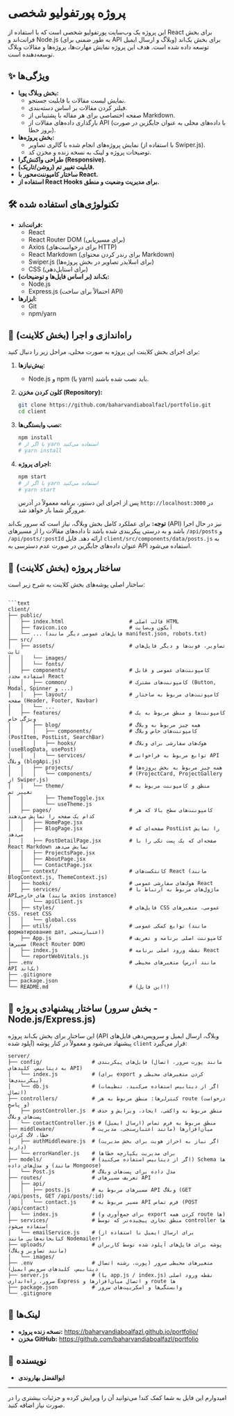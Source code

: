 # پروژه پورتفولیو شخصی

این پروژه یک وب‌سایت پورتفولیو شخصی است که با استفاده از React برای بخش فرانت‌اند و Node.js (به طور ضمنی برای API وبلاگ و ارسال ایمیل) برای بخش بک‌اند توسعه داده شده است. هدف این پروژه نمایش مهارت‌ها، پروژه‌ها و مقالات وبلاگ توسعه‌دهنده است.

## ✨ ویژگی‌ها

- **بخش وبلاگ پویا:**
  - نمایش لیست مقالات با قابلیت جستجو.
  - فیلتر کردن مقالات بر اساس دسته‌بندی.
  - صفحه اختصاصی برای هر مقاله با پشتیبانی از Markdown.
  - بارگذاری داده‌های مقالات از API (با داده‌های محلی به عنوان جایگزین در صورت بروز خطا).
- **بخش پروژه‌ها:**
  - نمایش پروژه‌های انجام شده با گالری تصاویر (با استفاده از Swiper.js).
  - توضیحات پروژه و لینک به نسخه زنده و مخزن کد.
- **طراحی واکنش‌گرا (Responsive).**
- **قابلیت تغییر تم (روشن/تاریک).**
- **ساختار کامپوننت‌محور با React.**
- **استفاده از React Hooks برای مدیریت وضعیت و منطق.**

## 🛠️ تکنولوژی‌های استفاده شده

- **فرانت‌اند:**
  - React
  - React Router DOM (برای مسیریابی)
  - Axios (برای درخواست‌های HTTP)
  - React Markdown (برای رندر کردن محتوای Markdown)
  - Swiper.js (برای اسلایدر تصاویر در بخش پروژه‌ها)
  - CSS (برای استایل‌دهی)
- **بک‌اند (بر اساس فایل‌ها و توضیحات):**
  - Node.js
  - Express.js (احتمالاً برای ساخت API)
- **ابزارها:**
  - Git
  - npm/yarn

## 🚀 راه‌اندازی و اجرا (بخش کلاینت)

برای اجرای بخش کلاینت این پروژه به صورت محلی، مراحل زیر را دنبال کنید:

1.  **پیش‌نیازها:**

    - Node.js و npm (یا yarn) باید نصب شده باشند.

2.  **کلون کردن مخزن (Repository):**

    ```bash
    git clone https://github.com/baharvandiaboalfazl/portfolio.git
    cd client
    ```

3.  **نصب وابستگی‌ها:**

    ```bash
    npm install
    # یا اگر از yarn استفاده می‌کنید
    # yarn install
    ```

4.  **اجرای پروژه:**
    ```bash
    npm start
    # یا اگر از yarn استفاده می‌کنید
    # yarn start
    ```
    پس از اجرای این دستور، برنامه معمولاً در آدرس `http://localhost:3000` در مرورگر شما باز خواهد شد.

**توجه:** برای عملکرد کامل بخش وبلاگ، نیاز است که سرور بک‌اند (API) نیز در حال اجرا باشد و به درستی پیکربندی شده باشد تا داده‌های مقالات را از مسیرهای `/api/posts` و `/api/posts/:postId` ارائه دهد. فایل `client/src/components/data/posts.js` به عنوان داده‌های جایگزین در صورت عدم دسترسی به API استفاده می‌شود.

## 📂 ساختار پروژه (بخش کلاینت)

ساختار اصلی پوشه‌های بخش کلاینت به شرح زیر است:

````

```text
client/
├── public/
│   ├── index.html                     # قالب اصلی HTML
│   ├── favicon.ico                    # آیکون وب‌سایت
│   └── ... (فایل‌های عمومی دیگر مانند manifest.json, robots.txt)
├── src/
│   ├── assets/                        # تصاویر، فونت‌ها و دیگر فایل‌های ثابت
│   │   └── images/
│   │   └── fonts/
│   ├── components/                    # کامپوننت‌های عمومی و قابل استفاده مجدد React
│   │   ├── common/                    # کامپوننت‌های مشترک (Button, Modal, Spinner و ...)
│   │   ├── layout/                    # کامپوننت‌های مربوط به ساختار صفحه (Header, Footer, Navbar)
│   │   └── ...
│   ├── features/                      # کامپوننت‌ها و منطق مربوط به یک ویژگی خاص
│   │   ├── blog/                      # همه چیز مربوط به وبلاگ
│   │   │   ├── components/            # کامپوننت‌های خاص وبلاگ (PostItem, PostList, SearchBar)
│   │   │   ├── hooks/                 # هوک‌های سفارشی برای وبلاگ (useBlogData, usePost)
│   │   │   └── services/              # توابع مربوط به فراخوانی API وبلاگ (blogApi.js)
│   │   ├── projects/                  # همه چیز مربوط به بخش پروژه‌ها
│   │   │   └── components/            # (ProjectCard, ProjectGallery از Swiper.js)
│   │   └── theme/                     # منطق و کامپوننت مربوط به تغییر تم
│   │       ├── ThemeToggle.jsx
│   │       └── useTheme.js
│   ├── pages/                         # کامپوننت‌های سطح بالا که هر کدام یک صفحه را نمایش می‌دهند
│   │   ├── HomePage.jsx
│   │   ├── BlogPage.jsx               # صفحه‌ای که PostList را نمایش می‌دهد
│   │   ├── PostDetailPage.jsx         # صفحه‌ای که یک پست تکی را با React Markdown نمایش می‌دهد
│   │   ├── ProjectsPage.jsx
│   │   ├── AboutPage.jsx
│   │   └── ContactPage.jsx
│   ├── context/                       # کانتکست‌های React (مانند BlogContext.js, ThemeContext.js)
│   ├── hooks/                         # هوک‌های سفارشی عمومی React
│   ├── services/                      # ماژول‌های مربوط به ارتباط با APIهای خارجی (مانند axios instance)
│   │   └── apiClient.js
│   ├── styles/                        # فایل‌های CSS عمومی، متغیرهای CSS، reset CSS
│   │   └── global.css
│   ├── utils/                         # توابع کمکی عمومی (مانند форматирование дат, اعتبارسنجی)
│   ├── App.js                         # کامپوننت اصلی برنامه و تعریف مسیرها (React Router DOM)
│   ├── index.js                       # نقطه ورود اصلی برنامه React
│   └── reportWebVitals.js
├── .env                               # متغیرهای محیطی (مانند آدرس API بک‌اند)
├── .gitignore
├── package.json
└── README.md                          # (این فایل!)
````

## 📂 ساختار پیشنهادی پروژه (بخش سرور - Node.js/Express.js)

این ساختار برای بخش بک‌اند پروژه (API وبلاگ، ارسال ایمیل و سرویس‌دهی فایل‌های آپلود شده) پیشنهاد می‌شود و معمولاً در کنار پوشه `client` قرار می‌گیرد:

```text
server/
├── config/                # فایل‌های پیکربندی (مانند پورت سرور، اتصال به دیتابیس، کلیدهای API)
│   └── index.js           # (برای export کردن متغیرهای محیطی و پیکربندی‌ها)
│   └── db.js              # (اگر از دیتابیس استفاده می‌کنید، تنظیمات اتصال)
├── controllers/           # کنترلرها: منطق مربوط به هر route (درخواست و پاسخ)
│   ├── postController.js  # منطق مربوط به واکشی، ایجاد، ویرایش و حذف پست‌های وبلاگ
│   └── contactController.js # منطق مربوط به فرم تماس (ارسال ایمیل)
├── middleware/            # میان‌افزارها (مانند اعتبارسنجی، مدیریت خطا، لاگ کردن)
│   ├── authMiddleware.js  # (اگر نیاز به احراز هویت برای بخش مدیریت دارید)
│   └── errorHandler.js    # برای مدیریت یکپارچه خطاها
├── models/                # (اگر از دیتابیس استفاده می‌کنید) Schema ها و مدل‌های داده (مانند Mongoose)
│   └── Post.js            # مدل داده برای پست‌های وبلاگ
├── routes/                # تعریف مسیرهای API
│   ├── api/
│   │   ├── posts.js       # مسیرهای مربوط به API وبلاگ (GET /api/posts, GET /api/posts/:id)
│   │   └── contact.js     # مسیر مربوط به API فرم تماس (POST /api/contact)
│   └── index.js           # (برای جمع‌آوری و export کردن همه route ها)
├── services/              # منطق تجاری پیچیده‌تر که توسط controller ها استفاده می‌شود
│   └── emailService.js    # (برای ارسال ایمیل با استفاده از کتابخانه‌هایی مانند Nodemailer)
├── uploads/               # پوشه برای فایل‌های آپلود شده توسط کاربران (مانند تصاویر وبلاگ)
│   └── images/
├── .env                   # متغیرهای محیطی سرور (پورت، رشته اتصال دیتابیس، کلیدهای سرویس ایمیل)
├── server.js              # (یا app.js / index.js) نقطه ورود اصلی سرور، راه‌اندازی Express و اتصال میان‌افزارها و route ها
├── package.json           # وابستگی‌ها و اسکریپت‌های سرور
└── .gitignore
```

## 🔗 لینک‌ها

- **نسخه زنده پروژه:** https://baharvandiaboalfazl.github.io/portfolio/
- **مخزن GitHub:** https://github.com/baharvandiaboalfazl/portfolio

## 👤 نویسنده

- **ابوالفضل بهاروندی**

---

امیدوارم این فایل به شما کمک کند! می‌توانید آن را ویرایش کرده و جزئیات بیشتری را در صورت نیاز اضافه کنید.


